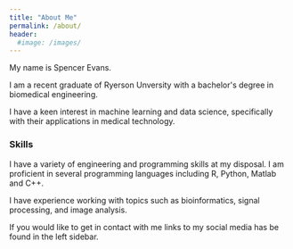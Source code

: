 ```yaml
---
title: "About Me"
permalink: /about/
header:
  #image: /images/
---
```


My name is Spencer Evans.

I am a recent graduate of Ryerson Unversity with a bachelor's degree in biomedical engineering.

I have a keen interest in machine learning and data science, specifically with their applications in medical technology.

### Skills

I have a variety of engineering and programming skills at my disposal. I am proficient in several programming languages including R, Python, Matlab and C++.

I have experience working with topics such as bioinformatics, signal processing, and image analysis.

If you would like to get in contact with me links to my social media has be found in the left sidebar.

